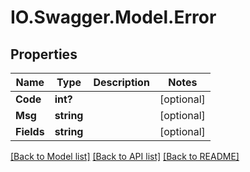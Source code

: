 # IO.Swagger.Model.Error
## Properties

Name | Type | Description | Notes
------------ | ------------- | ------------- | -------------
**Code** | **int?** |  | [optional] 
**Msg** | **string** |  | [optional] 
**Fields** | **string** |  | [optional] 

[[Back to Model list]](../README.md#documentation-for-models) [[Back to API list]](../README.md#documentation-for-api-endpoints) [[Back to README]](../README.md)

